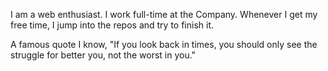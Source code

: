 I am a web enthusiast.
I work full-time at the Company. Whenever I get my free time, I jump into the repos and try to finish it.

A famous quote I know, "If you look back in times, you should only see the struggle for better you, not the worst in you."
